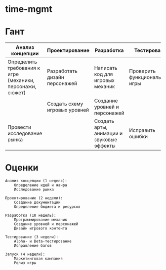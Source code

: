 # time-mgmt

 # Гант
 |  Анализ концепции   |  Проектирование     |  Разработка         |  Тестирование       |  Запуск             
 | ------------------- | ------------------- | ------------------- | ------------------- | ------------------- 
 |  Определить требования к игре (механики, персонажи, сюжет)        |  Разработать  дизайн персонажей       |  Написать код для игровых механик      |  Проверить функциональность игры        |  Подготовить релизную версию         
 |                     |  Создать схему игровых уровней     |  Создание уровней и персонажей  |                     |                    
 |  Провести исследование рынка           |                     |  Создать арты, анимации и звуковые эффекты     |  Исправить ошибки   |  Запустить маркетинговые кампании          

# Оценки
    Анализ концепции (1 неделя):
        Определение идей и жанра
        Исследование рынка

    Проектирование (2 недели):
        Создание документации
        Определение бюджета и ресурсов

    Разработка (10 недель):
        Программирование механик
        Создание уровней и персонажей
        Дизайн игрового контента

    Тестирование (3 недели):
        Alpha- и Beta-тестирование
        Исправление багов

    Запуск (4 недели):
        Маркетинговая кампания
        Релиз игры
